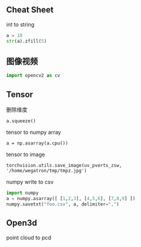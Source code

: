 ## Cheat Sheet

int to string

```python
a = 10
str(a).zfill(5)
```

## 图像视频

```python
import opencv2 as cv
```

## Tensor

删除维度
```
a.squeeze()
```

tensor to numpy array
```
a = np.asarray(a.cpu())
```

tensor to image
```
torchvision.utils.save_image(uv_pverts_zsw, '/home/wegatron/tmp/tmpz.jpg')
```

numpy write to csv

```python
import numpy
a = numpy.asarray([ [1,2,3], [4,5,6], [7,8,9] ])
numpy.savetxt("foo.csv", a, delimiter=",")
```

## Open3d

point cloud to pcd

```python

```